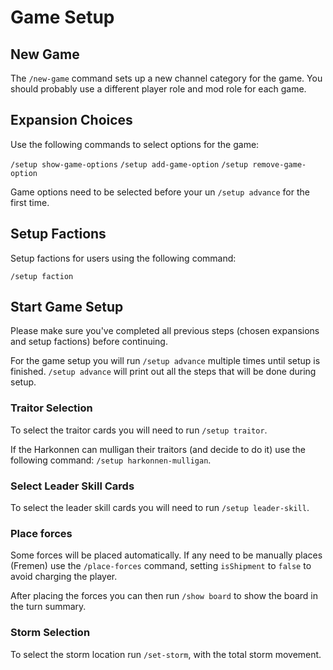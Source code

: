 # Game Setup

## New Game
The `/new-game` command sets up a new channel category for the game.
You should probably use a different player role and mod role for each game.

## Expansion Choices
Use the following commands to select options for the game:

`/setup show-game-options`
`/setup add-game-option`
`/setup remove-game-option`

Game options need to be selected before your un `/setup advance` for the first time.

## Setup Factions
Setup factions for users using the following command:

`/setup faction`

## Start Game Setup
Please make sure you've completed all previous steps (chosen expansions and setup factions) before continuing.

For the game setup you will run `/setup advance` multiple times until setup is finished.  `/setup advance` will print
out all the steps that will be done during setup.

### Traitor Selection
To select the traitor cards you will need to run `/setup traitor`.

If the Harkonnen can mulligan their traitors (and decide to do it) use the following command: `/setup harkonnen-mulligan`.

### Select Leader Skill Cards
To select the leader skill cards you will need to run `/setup leader-skill`.

### Place forces
Some forces will be placed automatically.
If any need to be manually places (Fremen) use the `/place-forces` command, setting `isShipment`
to `false` to avoid charging the player.

After placing the forces you can then run `/show board` to show the board in the turn summary.

### Storm Selection
To select the storm location run `/set-storm`, with the total storm movement.